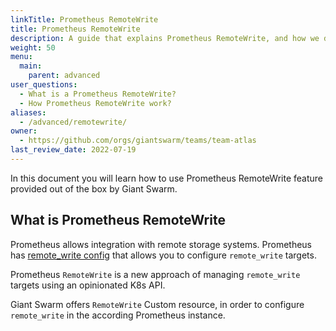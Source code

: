 ```yaml
---
linkTitle: Prometheus RemoteWrite
title: Prometheus RemoteWrite
description: A guide that explains Prometheus RemoteWrite, and how we do it at Giant Swarm.
weight: 50
menu:
  main:
    parent: advanced
user_questions:
  - What is a Prometheus RemoteWrite?
  - How Prometheus RemoteWrite work?
aliases:
  - /advanced/remotewrite/
owner:
  - https://github.com/orgs/giantswarm/teams/team-atlas
last_review_date: 2022-07-19
---
```


In this document you will learn how to use Prometheus RemoteWrite feature provided out of the box by Giant Swarm.

## What is Prometheus RemoteWrite

Prometheus allows integration with remote storage systems.
Prometheus has [remote_write config](https://prometheus.io/docs/prometheus/latest/configuration/configuration/#remote_write) that allows you to configure `remote_write` targets.

Prometheus `RemoteWrite` is a new approach of managing `remote_write` targets using an opinionated K8s API.

Giant Swarm offers `RemoteWrite` Custom resource, in order to configure `remote_write` in the according Prometheus instance.


